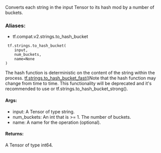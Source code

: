 Converts each string in the input Tensor to its hash mod by a number of buckets.
### Aliases:
- tf.compat.v2.strings.to_hash_bucket

```
 tf.strings.to_hash_bucket(
    input,
    num_buckets,
    name=None
)
```
The hash function is deterministic on the content of the string within the process.
[tf.strings.to_hash_bucket_fast()](https://tensorflow.google.cn/api_docs/python/tf/strings/to_hash_bucket_fast)Note that the hash function may change from time to time. This functionality will be deprecated and it's recommended to use  or tf.strings.to_hash_bucket_strong().

#### Args:
- input: A Tensor of type string.
- num_buckets: An int that is >= 1. The number of buckets.
- name: A name for the operation (optional).
#### Returns:
A Tensor of type int64.

